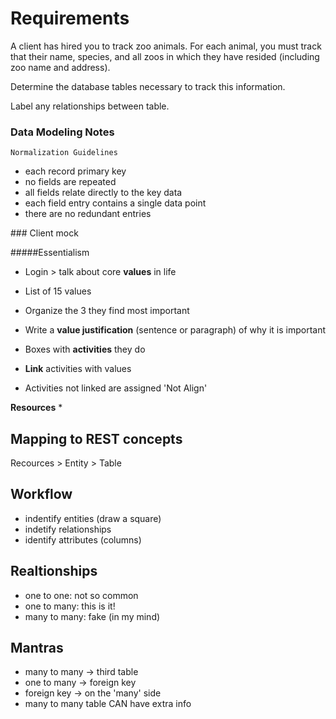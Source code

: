# Requirements

A client has hired you to track zoo animals.
For each animal, you must track that their name, species, and all zoos in which they have resided (including zoo name and address).

Determine the database tables necessary to track this information.

Label any relationships between table.


### Data Modeling Notes

`Normalization Guidelines`
- each record primary key
- no fields are repeated
- all fields relate directly to the key data
- each field entry contains a single data point
- there are no redundant entries


### Client mock

#####Essentialism

- Login > talk about core **values** in life

- List of 15 values

- Organize the 3 they find most important

- Write a **value justification** (sentence or paragraph) of why it is important

- Boxes with **activities** they do

- **Link** activities with values

- Activities not linked are assigned 'Not Align'

**Resources** *

## Mapping to REST concepts

Recources > Entity > Table

## Workflow

- indentify entities (draw a square)
- indetify relationships
- identify attributes (columns)

## Realtionships

- one to one: not so common
- one to many: this is it!
- many to many: fake (in my mind)

## Mantras

- many to many -> third table
- one to many -> foreign key
- foreign key -> on the 'many' side
- many to many table CAN have extra info